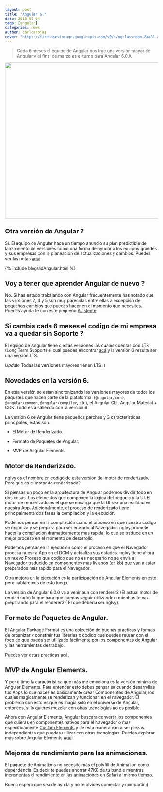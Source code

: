 ```yaml
---
layout: post
title: "Angular 6."
date: 2018-05-04
tags: [angular]
categories: news
author: carlosrojas
cover: "https://firebasestorage.googleapis.com/v0/b/ngclassroom-8ba81.appspot.com/o/posts%2F2018-03-25-angular_v_6%2FAngular6.png?alt=media&token=23e75b8c-3e3e-4db9-bd78-45468c823d71"
---
```

> Cada 6 meses el equipo de Angular nos trae una versión mayor de Angular y el final de marzo es el turno para Angular 6.0.0.

<img width="1024" height="512" class="responsive" src="https://firebasestorage.googleapis.com/v0/b/ngclassroom-8ba81.appspot.com/o/posts%2F2018-03-25-angular_v_6%2FAngular6.png?alt=media&token=23e75b8c-3e3e-4db9-bd78-45468c823d71"> 

 

## Otra versión de Angular ?

Si. El equipo de Angular hace un tiempo anuncio su plan predictible de lanzamiento de versiones como una forma de ayudar a los equipos grandes y sus empresas con la planeación de actualizaciones y cambios. Puedes ver las notas [aquí](https://github.com/angular/angular/blob/master/docs/RELEASE_SCHEDULE.md).

{% include blog/adAngular.html %}

## Voy a tener que aprender Angular de nuevo ?

No. Si has estado trabajando con Angular frecuentemente has notado que las versiones 2, 4 y 5 son muy parecidas entre ellas a excepción de pequeños cambios que puedes hacer en el momento que necesites. Puedes ayudarte con este pequeño [Asistente](https://angular-update-guide.firebaseapp.com/).

## Si cambia cada 6 meses el codigo de mi empresa va a quedar sin Soporte ?

El equipo de Angular tiene ciertas versiones las cuales cuentan con LTS (Long Term Support) el cual puedes encontrar [acá](https://github.com/angular/angular/blob/master/docs/RELEASE_SCHEDULE.md#long-term-supported-lts-versions) y la versión 6 resulta ser una versión LTS.

*Update* Todas las versiones mayores tienen LTS :)

## Novedades en la versión 6.

En esta versión se estan sincronizando las versiones mayores de todos los paquetes que hacen parte de la plataforma. (`@angular/core`,   `@angular/common`, `@angular/compiler`, etc), el Angular CLI, Angular Material + CDK. Todo esta saliendo con la versión 6.

La versión 6 de Angular tiene pequeños parches y 3 caracteristicas principales, estas son:

* El Motor de Renderizado.

* Formato de Paquetes de Angular.

* MVP de Angular Elements.

## Motor de Renderizado.

ngIvy es el nombre en codigo de esta version del motor de renderizado. Pero que es el motor de renderizado?

Si piensas un poco en la arquitectura de Angular podemos dividir todo en dos cosas. Los elementos que componen la logica del negocio y la UI. El motor de renderizado es el que se encarga que la UI sea una realidad en nuestra App. Adicionalmente, el proceso de renderizado tiene principalmente dos fases la compilacion y la ejecución.

Podemos pensar en la compilación como el proceso en que nuestro codigo se organiza y se prepara para ser enviado al Navegador. ngIvy promete hacer la compilación dramaticamente mas rapida, lo que se traduce en un mejor proceso en el momento de desarrollo.

Podemos pensar en la ejecución como el proceso en que el Navegador procesa nuestra App en el DOM y actualiza sus estados. ngIvy tiene ahora un nuevo Proceso que codigo que no es necesario no se envie al Navegador traducido en componentes mas livianos (en kb) que van a estar preparados más rapido para el Navegador.

Otra mejora en la ejecución es la participación de Angular Elements en esto, pero hablaremos de esto luego.

La versión de Angular 6.0.0 va a venir aun con renderer2 (El actual motor de renderizado) lo que hara que puedas seguir utilizandolo mientras te vas preparando para el renderer3 ( El que deberia ser ngIvy).

## Formato de Paquetes de Angular.

El Angular Package Format es una colección de buenas practicas y formas de organizar y construir tus librerias o codigo que puedes reusar con el foco de que pueda ser utilizado facilmente por los componentes de Angular y las herramientas de trabajo. 

Puedes ver estas practicas [acá](https://docs.google.com/document/d/1CZC2rcpxffTDfRDs6p1cfbmKNLA6x5O-NtkJglDaBVs/preview).

## MVP de Angular Elements.

Y por ultimo la caracteristica que más me emociona  es la versión minima de Angular Elements. Para entender esto debes pensar en cuando desarrollas tus Apps lo que haces es basicamente crear Componentes de Angular, los cuales magicamente se renderizan y funcionan en el navegador. El problema con esto es que es magia solo en el universo de Angular, entonces, si lo quieres mezclar con otras tecnologias no es posible.

Ahora con Angular Elements, Angular buscara convertir los componentes que quieras en componentes nativos para el Navegador o mas especificamente [Custom Elements](https://developer.mozilla.org/en-US/docs/Web/Web_Components/Using_custom_elements) y de esta manera van a ser piezas independientes que puedas utilizar con otras tecnologias. Puedes explorar más sobre Angular Elements [Aquí](https://angular.io/guide/elements)

## Mejoras de rendimiento para las animaciones.

El paquete de Animations no necesita más el polyfill de Animation como dependencia. Es decir te puedes ahorrar 47KB de tu bundle mientras incrementas el rendimiento en las animaciones en Safari al mismo tiempo.



Bueno espero que sea de ayuda y no te olvides comentar y compartir :)